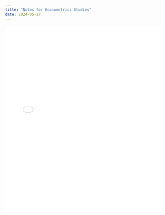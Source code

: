 ```yaml
---
title: "Notes for Econometrics Studies"
date: 2024-05-17
---
```

<iframe src="../_posts/index.html" style="width:100%; height:600px;" frameborder="0"></iframe>
